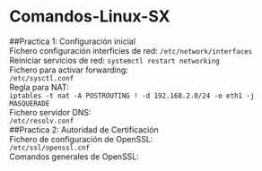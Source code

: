 # Comandos-Linux-SX
##Practica 1: Configuración inicial    
Fichero configuración interficies de red: 
`/etc/network/interfaces`    
Reiniciar servicios de red:
`systemctl restart networking`  
Fichero para activar forwarding:  
`/etc/sysctl.conf`  
Regla para NAT:  
`iptables -t nat -A POSTROUTING ! -d 192.168.2.0/24 -o eth1 -j MASQUERADE`   
Fichero servidor DNS:  
`/etc/resolv.conf`  
##Practica 2: Autoridad de Certificación  
Fichero de configuración de OpenSSL:  
`/etc/ssl/openssl.cnf`  
Comandos generales de OpenSSL:  



